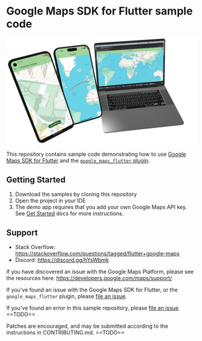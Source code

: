 <!--
![GitHub contributors](https://img.shields.io/github/contributors/googlemaps/android-samples)
![Apache-2.0](https://img.shields.io/badge/license-Apache-blue)
[![Build demos](https://github.com/googlemaps/android-samples/workflows/Build%20demos/badge.svg)](https://github.com/googlemaps/android-samples/actions?query=workflow%3A%22Build+demos%22)
[![Discord](https://img.shields.io/discord/676948200904589322)](https://discord.gg/hYsWbmk)
-->

Google Maps SDK for Flutter sample code
=======================================

<img src="screenshots.png" alt="Screenshot of the Google Maps Flutter sample running on an Android device, an iOS device, and in a desktop browser."/>

This repository contains sample code demonstrating how to use
[Google Maps SDK for Flutter](https://developers.google.com/maps/flutter-package/overview)
and the [`google_maps_flutter` plugin](https://pub.dev/packages/google_maps_flutter).

Getting Started
---------------

1. Download the samples by cloning this repository
2. Open the project in your IDE
3. The demo app requires that you add your own Google Maps API key.
   See [Get Started](https://developers.google.com/maps/get-started)
   docs for more instructions.

Support
-------

- Stack Overflow: https://stackoverflow.com/questions/tagged/flutter+google-maps
- Discord: https://discord.gg/hYsWbmk

If you have discovered an issue with the Google Maps Platform, please see
the resources here: https://developers.google.com/maps/support/

If you've found an issue with the Google Maps SDK for Flutter,
or the `google_maps_flutter` plugin,
please [file an issue](https://github.com/flutter/flutter/issues?q=is%3Aissue+is%3Aopen+label%3A%22p%3A+maps%22).

If you've found an error in this sample repository, 
please [file an issue](https://github.com/googlemaps-samples/maps-sdk-for-ios-samples). ==TODO==

Patches are encouraged, and may be submitted according to the instructions in
CONTRIBUTING.md.  ==TODO==
